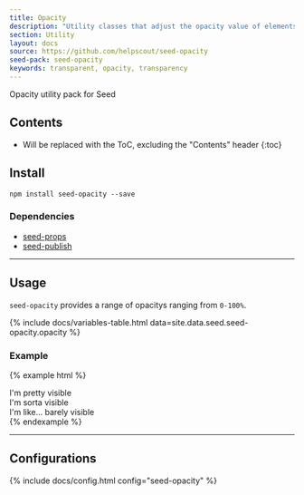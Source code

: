 ```yaml
---
title: Opacity
description: "Utility classes that adjust the opacity value of elements."
section: Utility
layout: docs
source: https://github.com/helpscout/seed-opacity
seed-pack: seed-opacity
keywords: transparent, opacity, transparency
---
```


Opacity utility pack for Seed

## Contents

* Will be replaced with the ToC, excluding the "Contents" header
{:toc}

## Install

```
npm install seed-opacity --save
```


### Dependencies

* [seed-props](/seed/packs/seed-props)
* [seed-publish](/seed/packs/seed-publish)



---


## Usage

`seed-opacity` provides a range of opacitys ranging from `0-100%`.

{% include docs/variables-table.html data=site.data.seed.seed-opacity.opacity %}

### Example

{% example html %}
<div class="u-op-8">I'm pretty visible</div>
<div class="u-op-5">I'm sorta visible</div>
<div class="u-op-1">I'm like… barely visible</div>
{% endexample %}



---



## Configurations

{% include docs/config.html config="seed-opacity" %}
